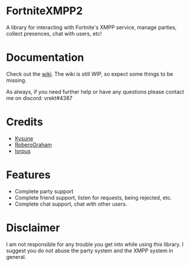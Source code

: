 # FortniteXMPP2
A library for interacting with Fortnite's XMPP service, manage parties, collect presences, chat with users, etc!

# Documentation
Check out the [wiki](https://github.com/Vrekt/FortniteXMPP2/wiki). The wiki is still WIP, so expect some things to be missing.

As always, if you need further help or have any questions please contact me on discord: vrekt#4387

# Credits
- [Kysune](https://github.com/SzymonLisowiec)
- [RoberoGraham](https://github.com/RobertoGraham/fortnite-2)
- [lorpus](https://github.com/lorpus)

# Features 
- Complete party support 
- Complete friend support, listen for requests, being rejected, etc.
- Complete chat support, chat with other users.

# Disclaimer
I am not responsible for any trouble you get into while using this library. I suggest you do not abuse the party system and the XMPP system in general.
